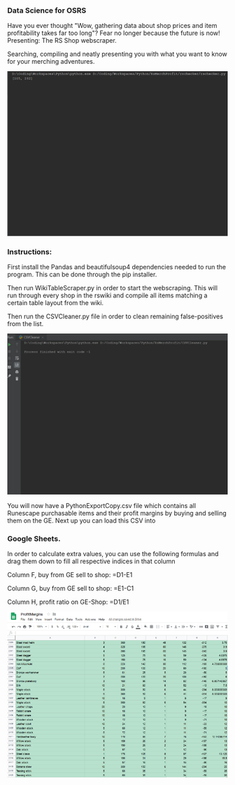 ### Data Science for OSRS

Have you ever thought "Wow, gathering data about shop prices and item profitability takes far too long"? Fear no longer because the future is now! Presenting: The RS Shop webscraper. 
 
 Searching, compiling and neatly presenting you with what you want to know
 for your merching adventures.

![alt text](https://github.com/YacobBY/RsDataScience/blob/master/assets/Scraper.gif)

### Instructions:
First install the Pandas and beautifulsoup4 dependencies needed to run the program. 
This can be done through the pip installer.

Then run WikiTableScraper.py in order to start the webscraping. This will run through every shop
in the rswiki and compile all items matching a certain table layout from the wiki.

Then run the CSVCleaner.py file in order to clean remaining false-positives from the list.

![alt text](https://github.com/YacobBY/RsDataScience/blob/master/assets/Cleaner.gif)

You will now have a PythonExportCopy.csv file which contains all Runescape purchasable items and their profit
margins by buying and selling them on the GE. Next up you can load this CSV into 

### Google Sheets.

In order to calculate extra values, you can use the following formulas and drag them down to fill
all respective indices in that column

Column F, buy from GE sell to shop:  =D1-E1

Column G, buy from GE sell to shop:  =E1-C1

Column H, profit ratio  on GE-Shop: =D1/E1

![alt text](https://github.com/YacobBY/RsDataScience/blob/master/assets/Margins.png)
